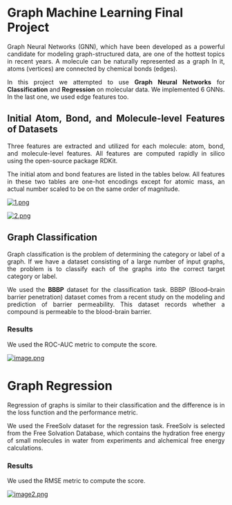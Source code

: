 # Graph Machine Learning Final Project

<div align="justify">
  
Graph Neural Networks (GNN), which have been developed as a powerful candidate for modeling graph-structured data, are one of the hottest topics in recent years. A molecule can be naturally represented as a graph In it, atoms (vertices) are connected by chemical bonds (edges).

In this project we attempted to use **Graph Neural Networks** for **Classification** and **Regression** on molecular data. We implemented 6 GNNs. In the last one, we used edge features too. 

## Initial Atom, Bond, and Molecule-level Features of Datasets

Three features are extracted and utilized for each molecule: atom, bond, and molecule-level features. All features are computed rapidly in silico using the open-source package RDKit.

The initial atom and bond features are listed in the tables below. All features in these two tables are one-hot encodings except for atomic mass, an actual number scaled to be on the same order of magnitude.

[![1.png](https://i.postimg.cc/gr9pRVf1/1.png)](https://postimg.cc/GTj6ny3j)

[![2.png](https://i.postimg.cc/Wz18nxPk/2.png)](https://postimg.cc/CB9bMP5h)


## Graph Classification

Graph classification is the problem of determining the category or label of a graph. If we have a dataset consisting of a large number of input graphs, the problem is to classify each of the graphs into the correct target category or label. 

We used the **BBBP** dataset for the classification task. BBBP (Blood–brain barrier penetration) dataset comes from a recent study on the modeling and prediction of barrier permeability. This dataset records whether a compound is permeable to the blood-brain barrier.

### Results
We used the ROC-AUC metric to compute the score.

[![image.png](https://i.postimg.cc/02SBWMM5/image.png)](https://postimg.cc/RNMdq0L2)

# Graph Regression

Regression of graphs is similar to their classification and the difference is in the loss function and the performance metric. 

We used the FreeSolv dataset for the regression task. FreeSolv is selected from the Free Solvation Database, which contains the hydration free energy of small
molecules in water from experiments and alchemical free energy calculations.

### Results
We used the RMSE metric to compute the score.

[![image2.png](https://i.postimg.cc/vTRQ5THN/image.png)](https://postimg.cc/tZ5QjX63)


